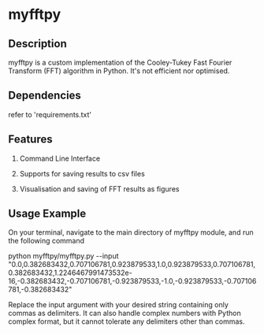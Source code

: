 # myfftpy


## Description
myfftpy is a custom implementation of the Cooley-Tukey Fast Fourier Transform (FFT) algorithm in Python. 
It's not efficient nor optimised.

## Dependencies
refer to 'requirements.txt'

## Features
1. Command Line Interface

2. Supports for saving results to csv files

3. Visualisation and saving of FFT results as figures

## Usage Example
On your terminal, navigate to the main directory of myfftpy module, and run the following command

python myfftpy/myfftpy.py --input "0.0,0.382683432,0.707106781,0.923879533,1.0,0.923879533,0.707106781,0.382683432,1.2246467991473532e-16,-0.382683432,-0.707106781,-0.923879533,-1.0,-0.923879533,-0.707106781,-0.382683432"

Replace the input argument with your desired string containing only commas as delimiters. It can also handle complex numbers with Python complex format, but it cannot tolerate any delimiters other than commas.
